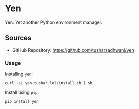 # Yen

Yen: Yet another Python environment manager.

## Sources

- GitHub Repository: https://github.com/tusharsadhwani/yen

### Usage

Installing `yen`:
```shell
curl -sL yen.tushar.lol/install.sh | sh
```

Install using `pip`:
```shell
pip install yen
```
